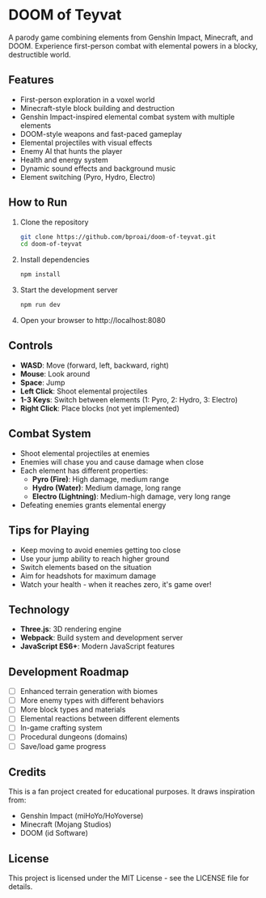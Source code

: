 # DOOM of Teyvat

A parody game combining elements from Genshin Impact, Minecraft, and DOOM. Experience first-person combat with elemental powers in a blocky, destructible world.

## Features
- First-person exploration in a voxel world
- Minecraft-style block building and destruction
- Genshin Impact-inspired elemental combat system with multiple elements
- DOOM-style weapons and fast-paced gameplay
- Elemental projectiles with visual effects
- Enemy AI that hunts the player
- Health and energy system
- Dynamic sound effects and background music
- Element switching (Pyro, Hydro, Electro)

## How to Run
1. Clone the repository
   ```bash
   git clone https://github.com/bproai/doom-of-teyvat.git
   cd doom-of-teyvat
   ```
2. Install dependencies
   ```bash
   npm install
   ```
3. Start the development server
   ```bash
   npm run dev
   ```
4. Open your browser to http://localhost:8080

## Controls
- **WASD**: Move (forward, left, backward, right)
- **Mouse**: Look around
- **Space**: Jump
- **Left Click**: Shoot elemental projectiles
- **1-3 Keys**: Switch between elements (1: Pyro, 2: Hydro, 3: Electro)
- **Right Click**: Place blocks (not yet implemented)

## Combat System
- Shoot elemental projectiles at enemies
- Enemies will chase you and cause damage when close
- Each element has different properties:
  - **Pyro (Fire)**: High damage, medium range
  - **Hydro (Water)**: Medium damage, long range
  - **Electro (Lightning)**: Medium-high damage, very long range
- Defeating enemies grants elemental energy

## Tips for Playing
- Keep moving to avoid enemies getting too close
- Use your jump ability to reach higher ground
- Switch elements based on the situation
- Aim for headshots for maximum damage
- Watch your health - when it reaches zero, it's game over!

## Technology
- **Three.js**: 3D rendering engine
- **Webpack**: Build system and development server
- **JavaScript ES6+**: Modern JavaScript features

## Development Roadmap
- [ ] Enhanced terrain generation with biomes
- [ ] More enemy types with different behaviors
- [ ] More block types and materials
- [ ] Elemental reactions between different elements
- [ ] In-game crafting system
- [ ] Procedural dungeons (domains)
- [ ] Save/load game progress

## Credits
This is a fan project created for educational purposes. It draws inspiration from:
- Genshin Impact (miHoYo/HoYoverse)
- Minecraft (Mojang Studios)
- DOOM (id Software)

## License
This project is licensed under the MIT License - see the LICENSE file for details.